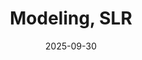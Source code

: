 ---
layout: lecture
number: 10
date: 2025-09-30
published: false
title: Modeling, SLR
presented_by: Josh Grossman
slido:
recording: 
files:
  slides: 
  pdf_slides:
  code:
  code_html:
  notebook:
  notes:
  additional_files:
    - name:
      link:
      target: #or leave empty
---
